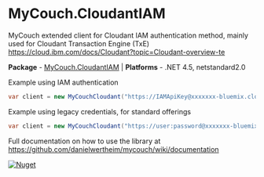 # MyCouch.CloudantIAM #

MyCouch extended client for Cloudant IAM authentication method, mainly used for Cloudant Transaction Engine (TxE) https://cloud.ibm.com/docs/Cloudant?topic=Cloudant-overview-te

**Package** - [MyCouch.CloudantIAM](http://nuget.org/packages/mycouch.cloudantiam) | **Platforms** - .NET 4.5, netstandard2.0

Example using IAM authentication
```csharp
var client = new MyCouchCloudant("https://IAMApiKey@xxxxxxx-bluemix.cloudant.com", "mydb");
```

Example using legacy credentials, for standard offerings
```csharp
var client = new MyCouchCloudant("https://user:password@xxxxxxx-bluemix.cloudant.com", "mydb");
```

Full documentation on how to use the library at https://github.com/danielwertheim/mycouch/wiki/documentation 

[![Nuget](https://img.shields.io/nuget/v/mycouch.cloudantiam.svg)](https://www.nuget.org/packages/MyCouch.CloudantIAM/)
